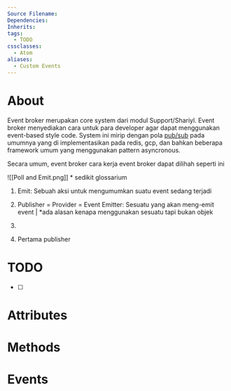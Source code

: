 ```yaml
---
Source Filename: 
Dependencies: 
Inherits: 
tags:
  - TODO
cssclasses:
  - Atom
aliases:
  - Custom Events
---
```

# About
Event broker merupakan core system dari modul Support/Shariyl. Event broker menyediakan cara untuk para developer agar dapat menggunakan event-based style code. System ini mirip dengan pola [pub/sub](https://en.wikipedia.org/wiki/Publish%E2%80%93subscribe_pattern) pada umumnya yang di implementasikan pada redis, gcp, dan bahkan beberapa framework umum yang menggunakan pattern asyncronous.

Secara umum, event broker cara kerja event broker dapat dilihah seperti ini

![[Poll and Emit.png]]
\* sedikit glossarium
1. Emit: Sebuah aksi untuk mengumumkan suatu event sedang terjadi
2. Publisher = Provider = Event Emitter: Sesuatu yang akan meng-emit event | \*ada alasan kenapa menggunakan sesuatu tapi bukan objek
3. 

4. Pertama publisher

# TODO
- [ ] 
# Attributes

# Methods

# Events
